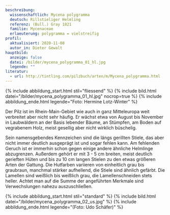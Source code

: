 ```yaml
---
beschreibung:
  wissenschaftlich: Mycena polygramma
  deutsch: Rillstieliger Helmling
  referenz: (Bull.) Gray 1821
  familie: Mycenaceae
  erlaeuterung: polygramma = vielstreifig
profil:
  aktualisiert: 2020-11-08
  autor_in: Dieter Gewalt
hauptbild:
  anzeige: false
  datei: /bilder/mycena_polygramma_01_hl.jpg
  legende: ""
literatur:
  - url: http://tintling.com/pilzbuch/arten/m/Mycena_polygramma.html
---
```

{% include abbildung_start.html stil="fliessend" %}
{% include bild.html datei="/bilder/mycena_polygramma_01_hl.jpg" nocrop=true %}
{% include abbildung_ende.html legende="Foto: Hermine Lotz-Winter" %}

Der Pilz ist im Rhein-Main-Gebiet wie auch in ganz Mitteleuropa weit verbreitet aber nicht sehr häufig. Er wächst etwa von August bis November in Laubwäldern an der Basis lebender Bäume, an Stümpfen, am Boden auf vegrabenem Holz, meist gesellig aber nicht wirklich büschelig.

Sein namensgebendes Kennzeichen sind die längs gerillten Stiele, das aber nicht immer deutlich ausgeprägt ist und sogar fehlen kann. Am fehlenden Geruch ist er immerhin schon gegen einige andere ähnliche Helmlinge abzugrenzen. Außerdem gehört er mit 3 - 5 cm breiten, meist deutlich gerieften Hüten und bis zu 10 cm langen Stielen zu den etwas größeren Arten der Gattung. Die Hutfarben variieren von einheitlich grau bis graubraun, manchmal stärker aufhellend, die Stiele sind ähnlich gefärbt. Die Lamellen sind weißlich bis weißlich grau, die Lamellenschneiden stets heller. Achtet man auf die Summe der angeführten Merkmale sind Verwechslungen nahezu auszuschließen.

{% include abbildung_start.html stil="standard" %}
{% include bild.html datei="/bilder/mycena_polygramma_02_us.jpg" %}
{% include abbildung_ende.html legende="(Foto: Udo Schäfer)" %}